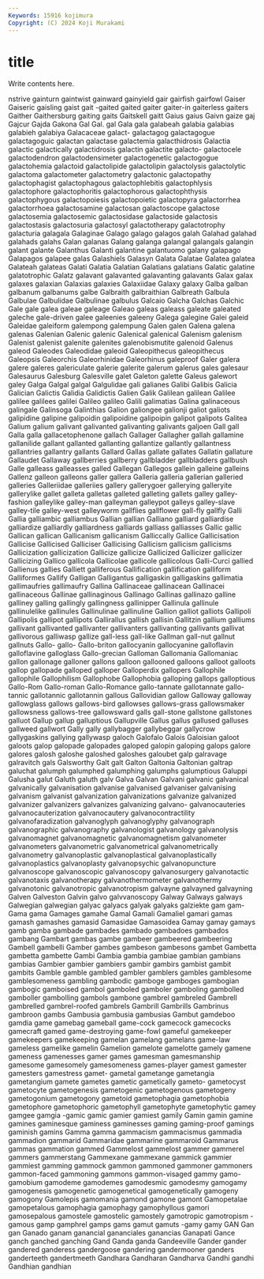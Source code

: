 ```yaml
---
Keywords: 15916 kojimura
Copyright: (C) 2024 Koji Murakami
---
```


# title

Write contents here.



nstrive gainturn gaintwist
gainward gainyield gair gairfish gairfowl Gaiser Gaiseric gaisling gaist gait
-gaited gaited gaiter gaiter-in gaiterless gaiters Gaither Gaithersburg gaiting gaits
Gaitskell gaitt Gaius gaius Gaivn gaize gaj Gajcur Gajda Gakona
Gal Gal. gal Gala gala galabeah galabia galabias galabieh galabiya
Galacaceae galact- galactagog galactagogue galactagoguic galactan galactase galactemia galacthidrosis Galactia
galactic galactically galactidrosis galactin galactite galacto- galactocele galactodendron galactodensimeter galactogenetic
galactogogue galactohemia galactoid galactolipide galactolipin galactolysis galactolytic galactoma galactometer galactometry
galactonic galactopathy galactophagist galactophagous galactophlebitis galactophlysis galactophore galactophoritis galactophorous galactophthysis
galactophygous galactopoiesis galactopoietic galactopyra galactorrhea galactorrhoea galactosamine galactosan galactoscope galactose
galactosemia galactosemic galactosidase galactoside galactosis galactostasis galactosuria galactosyl galactotherapy galactotrophy
galacturia galagala Galaginae Galago galago galagos galah Galahad galahad galahads
galahs Galan galanas Galang galanga galangal galangals galangin galant galante
Galanthus Galanti galantine galantuomo galany galapago Galapagos galapee galas Galashiels
Galasyn Galata Galatae Galatea galatea Galateah galateas Galati Galatia Galatian
Galatians galatians Galatic galatine galatotrophic Galatz galavant galavanted galavanting galavants
Galax galax galaxes galaxian Galaxias galaxies Galaxiidae Galaxy galaxy Galba
galban galbanum galbanums galbe Galbraith galbraithian Galbreath Galbula Galbulae Galbulidae
Galbulinae galbulus Galcaio Galcha Galchas Galchic Gale gale galea galeae
galeage Galeao galeas galeass galeate galeated galeche gale-driven galee galeenies
galeeny Galega galegine Galei galeid Galeidae galeiform galempong galempung Galen
galen Galena galena galenas Galenian Galenic galenic Galenical galenical Galenism
galenism Galenist galenist galenite galenites galenobismutite galenoid Galenus galeod Galeodes
Galeodidae galeoid Galeopithecus galeopithecus Galeopsis Galeorchis Galeorhinidae Galeorhinus galeproof Galer
galera galere galeres galericulate galerie galerite galerum galerus gales galesaur
Galesaurus Galesburg Galesville galet Galeton galette Galeus galewort galey Galga
Galgal galgal Galgulidae gali galianes Galibi Galibis Galicia Galician Galictis
Galidia Galidictis Galien Galik Galilean galilean Galilee galilee galilees galilei
Galileo galileo Galili galimatias Galina galinaceous galingale Galinsoga Galinthias Galion
galiongee galionji galiot galiots galipidine galipine galipoidin galipoidine galipoipin galipot
galipots Galitea Galium galium galivant galivanted galivanting galivants galjoen Gall
gall Galla galla gallacetophenone gallach Gallager Gallagher gallah gallamine gallanilide
gallant gallanted gallanting gallantize gallantly gallantness gallantries gallantry gallants Gallard
Gallas gallate gallates Gallatin gallature Gallaudet Gallaway gallberries gallberry gallbladder
gallbladders gallbush Galle galleass galleasses galled Gallegan Gallegos gallein galleine
galleins Gallenz galleon galleons galler gallera Galleria galleria gallerian galleried
galleries Galleriidae galleriies gallery gallerygoer gallerying galleryite gallerylike gallet galleta
galletas galleted galleting gallets galley galley-fashion galleylike galley-man galleyman galleypot
galleys galley-slave galley-tile galley-west galleyworm gallflies gallflower gall-fly gallfly Galli
Gallia galliambic galliambus Gallian gallian Galliano galliard galliardise galliardize galliardly
galliardness galliards galliass galliasses Gallic gallic Gallican gallican Gallicanism gallicanism
Galliccally Gallice Gallicisation Gallicise Gallicised Galliciser Gallicising Gallicism gallicism gallicisms
Gallicization gallicization Gallicize gallicize Gallicized Gallicizer gallicizer Gallicizing Gallico gallicola
Gallicolae gallicole gallicolous Galli-Curci gallied Gallienus gallies Galliett galliferous Gallification
gallification galliform Galliformes Gallify Galligan Galligantus galligaskin galligaskins gallimatia gallimaufries
gallimaufry Gallina Gallinaceae gallinacean Gallinacei gallinaceous Gallinae gallinaginous Gallinago Gallinas
gallinazo galline galliney galling gallingly gallingness gallinipper Gallinula gallinule gallinulelike
gallinules Gallinulinae gallinuline Gallion galliot galliots Gallipoli Gallipolis gallipot gallipots
Gallirallus gallish gallisin Gallitzin gallium galliums gallivant gallivanted gallivanter gallivanters
gallivanting gallivants gallivat gallivorous galliwasp gallize gall-less gall-like Gallman gall-nut
gallnut gallnuts Gallo- gallo- Gallo-briton gallocyanin gallocyanine galloflavin galloflavine galloglass
Gallo-grecian Galloman Gallomania Gallomaniac gallon gallonage galloner gallons galloon gallooned
galloons galloot galloots gallop gallopade galloped galloper Galloperdix gallopers Gallophile
gallophile Gallophilism Gallophobe Gallophobia galloping gallops galloptious Gallo-Rom Gallo-roman Gallo-Romance
gallo-tannate gallotannate gallo-tannic gallotannic gallotannin gallous Gallovidian gallow Galloway galloway
gallowglass gallows gallows-bird gallowses gallows-grass gallowsmaker gallowsness gallows-tree gallowsward galls
gall-stone gallstone gallstones galluot Gallup gallup galluptious Gallupville Gallus gallus
gallused galluses gallweed gallwort Gally gally gallybagger gallybeggar gallycrow gallygaskins
gallying gallywasp galoch Galofalo Galois Galoisian galoot galoots galop galopade
galopades galoped galopin galoping galops galore galores galosh galoshe galoshed
galoshes galoubet galp galravage galravitch gals Galsworthy Galt galt Galton
Galtonia Galtonian galtrap galuchat galumph galumphed galumphing galumphs galumptious Galuppi
Galusha galut Galuth galuth galv Galva Galvan Galvani galvanic galvanical
galvanically galvanisation galvanise galvanised galvaniser galvanising galvanism galvanist galvanization galvanizations
galvanize galvanized galvanizer galvanizers galvanizes galvanizing galvano- galvanocauteries galvanocauterization galvanocautery
galvanocontractility galvanofaradization galvanoglyph galvanoglyphy galvanograph galvanographic galvanography galvanologist galvanology galvanolysis
galvanomagnet galvanomagnetic galvanomagnetism galvanometer galvanometers galvanometric galvanometrical galvanometrically galvanometry galvanoplastic
galvanoplastical galvanoplastically galvanoplastics galvanoplasty galvanopsychic galvanopuncture galvanoscope galvanoscopic galvanoscopy galvanosurgery
galvanotactic galvanotaxis galvanotherapy galvanothermometer galvanothermy galvanotonic galvanotropic galvanotropism galvayne galvayned
galvayning Galven Galveston Galvin galvo galvvanoscopy Galway Galways galways Galwegian
galwegian galyac galyacs galyak galyaks galziekte gam gam- Gama gama
Gamages gamahe Gamal Gamali Gamaliel gamari gamas gamash gamashes gamasid
Gamasidae Gamasoidea Gamay gamay gamays gamb gamba gambade gambades gambado
gambadoes gambados gambang Gambart gambas gambe gambeer gambeered gambeering Gambell
gambelli Gamber gambes gambeson gambesons gambet Gambetta gambetta gambette Gambi
Gambia gambia gambiae gambian gambians gambias Gambier gambier gambiers gambir
gambirs gambist gambit gambits Gamble gamble gambled gambler gamblers gambles
gamblesome gamblesomeness gambling gambodic gamboge gamboges gambogian gambogic gamboised gambol
gamboled gamboler gamboling gambolled gamboller gambolling gambols gambone gambrel gambreled
Gambrell gambrelled gambrel-roofed gambrels Gambrill Gambrills Gambrinus gambroon gambs Gambusia
gambusia gambusias Gambut gamdeboo gamdia game gamebag gameball game-cock gamecock
gamecocks gamecraft gamed game-destroying game-fowl gameful gamekeeper gamekeepers gamekeeping gamelan
gamelang gamelans game-law gameless gamelike gamelin Gamelion gamelote gamelotte gamely
gamene gameness gamenesses gamer games gamesman gamesmanship gamesome gamesomely gamesomeness
games-player gamest gamester gamesters gamestress gamet- gametal gametange gametangia gametangium
gamete gametes gametic gametically gameto- gametocyst gametocyte gametogenesis gametogenic gametogenous
gametogeny gametogonium gametogony gametoid gametophagia gametophobia gametophore gametophoric gametophyll gametophyte
gametophytic gamey gamgee gamgia -gamic gamic gamier gamiest gamily Gamin
gamin gamine gamines gaminesque gaminess gaminesses gaming gaming-proof gamings gaminish
gamins Gamma gamma gammacism gammacismus gammadia gammadion gammarid Gammaridae gammarine
gammaroid Gammarus gammas gammation gammed Gammelost gammelost gammer gammerel gammers
gammerstang Gammexane gammexane gammick gammier gammiest gamming gammock gammon gammoned
gammoner gammoners gammon-faced gammoning gammons gammon-visaged gammy gamo- gamobium gamodeme
gamodemes gamodesmic gamodesmy gamogamy gamogenesis gamogenetic gamogenetical gamogenetically gamogeny gamogony
Gamolepis gamomania gamond gamone gamont Gamopetalae gamopetalous gamophagia gamophagy gamophyllous
gamori gamosepalous gamostele gamostelic gamostely gamotropic gamotropism -gamous gamp gamphrel
gamps gams gamut gamuts -gamy gamy GAN Gan gan Ganado
ganam ganancial gananciales ganancias Ganapati Gance ganch ganched ganching Gand
Ganda ganda Gandeeville Gander gander gandered ganderess gandergoose gandering gandermooner
ganders ganderteeth gandertmeeth Gandhara Gandharan Gandharva Gandhi gandhi Gandhian gandhian
